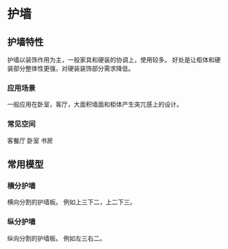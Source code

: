 # 护墙
## 护墙特性
护墙以装饰作用为主，一般家具和硬装的协调上，使用较多。
好处是让柜体和硬装部分整体性更强，对硬装装饰部分需求降低。
### 应用场景
一般应用在卧室，客厅，大面积墙面和柜体产生突兀感上的设计。
### 常见空间
客餐厅
卧室
书房
## 常用模型
### 横分护墙
横向分割的护墙板。
例如上三下二，上二下三。

<!-- ┌─────┬─────┐
│     │     │
│     │     │
│     │     │
├───┬─┴─┬───┤
│   │   │   │
│   │   │   │
└───┴───┴───┘ -->

### 纵分护墙

纵向分割的护墙板。
例如左三右二。